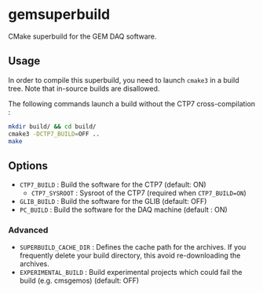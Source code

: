 # gemsuperbuild
CMake superbuild for the GEM DAQ software.

## Usage

In order to compile this superbuild, you need to launch `cmake3` in a build tree.
Note that in-source builds are disallowed.

The following commands launch a build without the CTP7 cross-compilation :
``` bash
mkdir build/ && cd build/
cmake3 -DCTP7_BUILD=OFF ..
make
```

## Options

* `CTP7_BUILD` : Build the software for the CTP7 (default: ON)
  * `CTP7_SYSROOT` : Sysroot of the CTP7 (required when `CTP7_BUILD=ON`)
* `GLIB_BUILD` : Build the software for the GLIB (default: OFF)
* `PC_BUILD` : Build the software for the DAQ machine (default : ON)

### Advanced

* `SUPERBUILD_CACHE_DIR` : Defines the cache path for the archives. If you frequently delete your build directory, this avoid re-downloading the archives.
* `EXPERIMENTAL_BUILD` : Build experimental projects which could fail the build (e.g. cmsgemos) (default: OFF)

